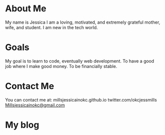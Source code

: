 # About Me

My name is Jessica I am a loving, motivated, and extremely grateful mother, wife, and student. 
I am new in the tech world.

# Goals

My goal is to learn to code, eventually web development. To have a good job where I make good money. 
To be financially stable.

# Contact Me

You can contact me at:
millsjessicainokc.github.io
twitter.com/okcjessmills
Millsjessicainokc@gmail.com

# My blog
